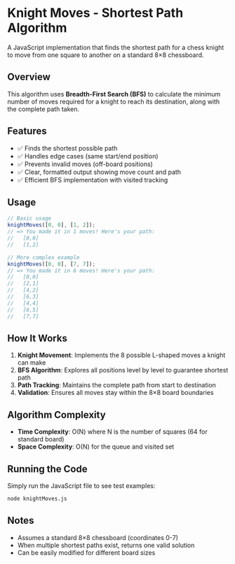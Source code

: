 # Knight Moves - Shortest Path Algorithm

A JavaScript implementation that finds the shortest path for a chess knight to move from one square to another on a standard 8×8 chessboard.

## Overview

This algorithm uses **Breadth-First Search (BFS)** to calculate the minimum number of moves required for a knight to reach its destination, along with the complete path taken.

## Features

- ✅ Finds the shortest possible path
- ✅ Handles edge cases (same start/end position)
- ✅ Prevents invalid moves (off-board positions)
- ✅ Clear, formatted output showing move count and path
- ✅ Efficient BFS implementation with visited tracking

## Usage

```javascript
// Basic usage
knightMoves([0, 0], [1, 2]);
// => You made it in 1 moves! Here's your path:
//   [0,0]
//   [1,2]

// More complex example
knightMoves([0, 0], [7, 7]);
// => You made it in 6 moves! Here's your path:
//   [0,0]
//   [2,1]
//   [4,2]
//   [6,3]
//   [4,4]
//   [6,5]
//   [7,7]
```

## How It Works

1. **Knight Movement**: Implements the 8 possible L-shaped moves a knight can make
2. **BFS Algorithm**: Explores all positions level by level to guarantee shortest path
3. **Path Tracking**: Maintains the complete path from start to destination
4. **Validation**: Ensures all moves stay within the 8×8 board boundaries

## Algorithm Complexity

- **Time Complexity**: O(N) where N is the number of squares (64 for standard board)
- **Space Complexity**: O(N) for the queue and visited set

## Running the Code

Simply run the JavaScript file to see test examples:

```bash
node knightMoves.js
```

## Notes

- Assumes a standard 8×8 chessboard (coordinates 0-7)
- When multiple shortest paths exist, returns one valid solution
- Can be easily modified for different board sizes
